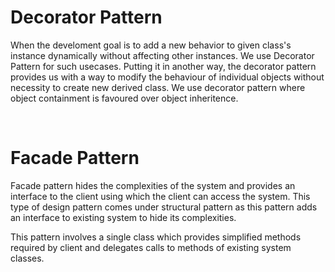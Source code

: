 <h1>Decorator Pattern</h1>
<p> When the develoment goal is to add a new behavior to given class's instance dynamically without affecting other instances. We use Decorator Pattern for such usecases.
Putting it in another way, the decorator pattern provides us with a way to modify the behaviour of individual objects without necessity to create new derived class.
We use decorator pattern where object containment is favoured over object inheritence.</p>
</br>

<h1> Facade Pattern </h1> 
<p> Facade pattern hides the complexities of the system and provides an interface to the client using which the client can access the system. This type of design pattern comes under structural pattern as this pattern adds an interface to existing system to hide its complexities.

This pattern involves a single class which provides simplified methods required by client and delegates calls to methods of existing system classes. </p>
